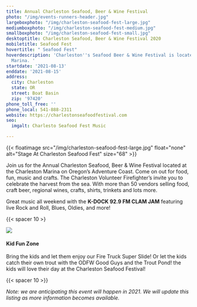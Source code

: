 ```yaml
---
title: Annual Charleston Seafood, Beer & Wine Festival
photo: "/img/events-runners-header.jpg"
largeboxphoto: "/img/charleston-seafood-fest-large.jpg"
mediumboxphoto: "/img/charleston-seafood-fest-medium.jpg"
smallboxphoto: "/img/charleston-seafood-fest-small.jpg"
desktoptitle: Charleston Seafood, Beer & Wine Festival 2020
mobiletitle: Seafood Fest
hovertitle: " Seafood Fest"
hoverdescription: 'Charleston''s Seafood Beer & Wine Festival is located at the Charleston
  Marina. '
startdate: '2021-08-13'
enddate: '2021-08-15'
address:
  city: Charleston
  state: OR
  street: Boat Basin
  zip: '97420'
phone_toll_free: ''
phone_local: 541-888-2311
website: https://charlestonseafoodfestival.com
seo:
  imgalt: Charlesto Seafood Fest Music

---
```

{{< floatimage src="/img/charleston-seafood-fest-large.jpg" float="none" alt="Stage At Charleston Seafood Fest" size="68" >}}

Join us for the Annual Charleston Seafood, Beer & Wine Festival located at the Charleston Marina on Oregon’s Adventure Coast. Come on out for food, fun, music and crafts. The Charleston Volunteer Firefighter’s invite you to celebrate the harvest from the sea.  With more than 50 vendors selling food, craft beer, regional wines, crafts, shirts, trinkets and lots more.

Great music all weekend with the **K-DOCK 92.9 FM CLAM JAM** featuring live Rock and Roll, Blues, Oldies, and more!

{{< spacer 10 >}

![](/img/kidsfunzone.png)

#### Kid Fun Zone

Bring the kids and let them enjoy our Fire Truck Super Slide! Or let the kids catch their own trout with the ODFW Good Guys and the Trout Pond! the kids will love their day at the Charleston Seafood Festival!

{{< spacer 10 >}}

_Note: we are anticipating this event will happen in 2021. We will update this listing as more information becomes available._